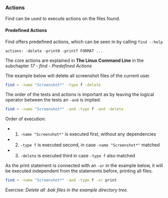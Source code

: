 ### Actions

Find can be used to execute actions on the files found. 

#### Predefined Actions

Find offers predefined actions, which can be seen in by calling `find --help`

~~~~
actions: -delete -print0 -printf FORMAT ...
~~~~

The core actions are explained in **The Linux Command Line** in the subchapter *17 - find - Predefined Actions*

The example below will delete all screenshot files of the current user.

~~~~ bash
find ~ -name "Screenshot*" -type f -delete
~~~~
The order of the tests and actions is important as by leaving the logical operator between the tests an `-and` is implied. 

~~~~ bash
find ~ -name "Screenshot*" -and -type f -and -delete
~~~~
Order of execution:
- 1. `-name "Screenshot*"` is executed first, without any dependencies
- 2. `-type f` is executed second, in case `-name "Screenshot*"` matched
- 3. `-delete` is executed third in case `-type f` also matched

As the print statement is connected with an `-or` in the example below, it will be executed independent from the statements before, printing all files.

~~~~ bash
find ~ -name "Screenshot*" -and -type f -or print
~~~~

Exercise:
*Delete all .bak files in the example directory tree.*

